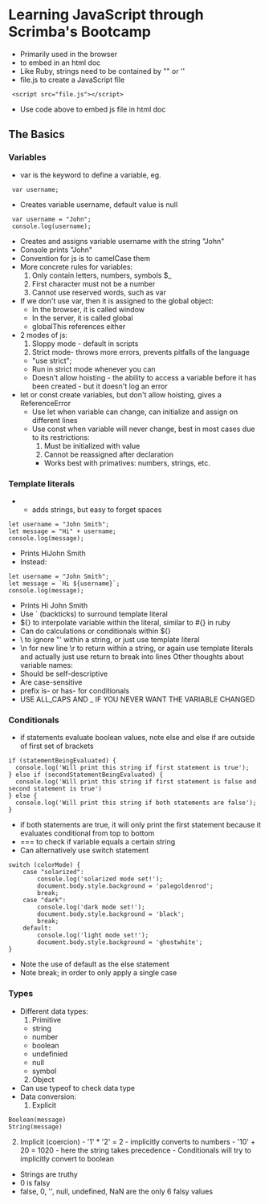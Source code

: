 # Learning JavaScript through Scrimba's Bootcamp
- Primarily used in the browser
- <script> </script> to embed in an html doc
- Like Ruby, strings need to be contained by "" or ''
- file.js to create a JavaScript file
```{html}
 <script src="file.js"></script>
```
- Use code above to embed js file in html doc
## The Basics 
### Variables
- var is the keyword to define a variable, eg.
```{js}
 var username;
```
- Creates variable username, default value is null
```{js}
 var username = "John";
 console.log(username);
```
- Creates and assigns variable username with the string "John"
- Console prints "John"
- Convention for js is to camelCase them
- More concrete rules for variables:
  1. Only contain letters, numbers, symbols $_
  2. First character must not be a number
  3. Cannot use reserved words, such as var
- If we don't use var, then it is assigned to the global object:
  - In the browser, it is called window
  - In the server, it is called global
  - globalThis references either
- 2 modes of js:
  1. Sloppy mode - default in scripts
  2. Strict mode- throws more errors, prevents pitfalls of the language
    - "use strict";
    - Run in strict mode whenever you can
    - Doesn't allow hoisting - the ability to access a variable before it has been created - but it doesn't log an error
- let or const create variables, but don't allow hoisting, gives a ReferenceError
  - Use let when variable can change, can initialize and assign on different lines
  - Use const when variable will never change, best in most cases due to its restrictions:
    1. Must be initialized with value
    2. Cannot be reassigned after declaration
    - Works best with primatives: numbers, strings, etc.
### Template literals
- + adds strings, but easy to forget spaces
```{js}
let username = "John Smith";
let message = "Hi" + username;
console.log(message);
```
- Prints HiJohn Smith
- Instead:
```{js}
let username = "John Smith";
let message = `Hi ${username}`;
console.log(message);
```
- Prints Hi John Smith
- Use ` (backticks) to surround template literal
- ${} to interpolate variable within the literal, similar to #{} in ruby
- Can do calculations or conditionals within ${}
- \ to ignore "' within a string, or just use template literal
- \n for new line \r to return within a string, or again use template literals and actually just use return to break into lines
Other thoughts about variable names:
- Should be self-descriptive
- Are case-sensitive
- prefix is- or has- for conditionals
- USE ALL_CAPS AND _ IF YOU NEVER WANT THE VARIABLE CHANGED
### Conditionals
- if statements evaluate boolean values, note else and else if are outside of first set of brackets
```{js}
if (statementBeingEvaluated) {
  console.log('Will print this string if first statement is true');
} else if (secondStatementBeingEvaluated) {
  console.log('Will print this string if first statement is false and second statement is true')
} else {
  console.log('Will print this string if both statements are false');
}
```
- if both statements are true, it will only print the first statement because it evaluates conditional from top to bottom
- === to check if variable equals a certain string
- Can alternatively use switch statement
```[js}
switch (colorMode) {
    case "solarized":
        console.log('solarized mode set!'); 
        document.body.style.background = 'palegoldenrod';
        break;
    case "dark":
        console.log('dark mode set!');  
        document.body.style.background = 'black';
        break;
    default:  
        console.log('light mode set!');
        document.body.style.background = 'ghostwhite';
}
```
- Note the use of default as the else statement
- Note break; in order to only apply a single case
### Types
- Different data types:
  1. Primitive
    - string
    - number
    - boolean
    - undefinied
    - null
    - symbol
  2. Object
- Can use typeof to check data type
- Data conversion:
  1. Explicit
```
Boolean(message)
String(message)
```
  2. Implicit (coercion)
    - '1' * '2' = 2 - implicitly converts to numbers
    - '10' + 20 = 1020 - here the string takes precedence 
    - Conditionals will try to implicitly convert to boolean
    
- Strings are truthy
- 0 is falsy
- false, 0, '', null, undefined, NaN are the only 6 falsy values 

  

